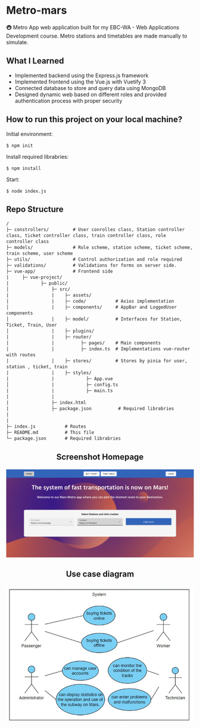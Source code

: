# Metro-mars
🚇 Metro App web application built for my EBC-WA - Web Applications Development course. Metro stations and timetables are made manually to simulate.

## What I Learned
- Implemented backend using the Express.js framework
- Implemented frontend using the Vue.js  with Vuetify 3
- Connected database to store and query data using MongoDB
- Designed dynamic web based on different roles and provided authentication process with proper security 

## How to run this project on your local machine?
Initial environment:
```
$ npm init 
```
Install required librabries:
```
$ npm install 
```
Start:
```
$ node index.js
```

## Repo Structure
```
/
├─ constrollers/         # User conrolles class, Station controller class, ticket controller class, train controller class, role controller class 
├─ models/               # Role scheme, station scheme, ticket scheme, train scheme, user scheme 
├─ utils/                # Control authorization and role required
├─ validations/          # Validations for forms on server side.
├─ vue-app/              # Frontend side
|     ├─ vue-project/ 
|            ├─ public/
│                ├─ src/
|                |    ├─ assets/ 
|                |    ├─ code/           # Axios implementation  
│                |    ├─ components/     # AppBar and LoggedUser components
│                |    ├─ model/          # Interfaces for Station, Ticket, Train, User
│                |    ├─ plugins/
|                |    ├─ router/
|                |          ├─ pages/    # Main components
|                |          ├─ index.ts  # Implementations vue-router with routes
|                |    ├─ stores/         # Stores by pinia for user, station , ticket, train
|                |    ├─ styles/
|                |            ├─ App.vue        
│                |            ├─ config.ts
|                |            ├─ main.ts
|                |
|                ├─ index.html
|                ├─ package.json          # Required librabries
|
|
├─ index.js           # Routes    
├─ README.md          # This file
└─ package.json       # Required librabries
```

## <p align="center">Screenshot Homepage</p>
<p align="center"><img src="https://github.com/bogdanvyzhlov/metro-mars/blob/master/uploads/metro.png" alt="ER" width="600"/></p>

## <p align="center">Use case diagram</p>
<p align="center"><img src="https://github.com/bogdanvyzhlov/metro-mars/blob/master/uploads/use_case.jpg" alt="ER" width="600"/></p>
